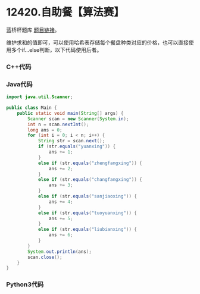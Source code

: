 # 12420.自助餐【算法赛】

蓝桥杯题库 [题目链接](https://www.lanqiao.cn/problems/12420/learning/)。

维护求和的值即可，可以使用哈希表存储每个餐盘种类对应的价格，也可以直接使用多个if...else判断，以下代码使用后者。

### C++代码

### Java代码

```Java
import java.util.Scanner;

public class Main {
    public static void main(String[] args) {
        Scanner scan = new Scanner(System.in);
        int n = scan.nextInt();
        long ans = 0;
        for (int i = 0; i < n; i++) {
            String str = scan.next();
            if (str.equals("yuanxing")) {
                ans += 1;
            } 
            else if (str.equals("zhengfangxing")) {
                ans += 2;
            }
            else if (str.equals("changfangxing")) {
                ans += 3;
            }
            else if (str.equals("sanjiaoxing")) {
                ans += 4;
            }
            else if (str.equals("tuoyuanxing")) {
                ans += 5;
            }
            else if (str.equals("liubianxing")) {
                ans += 6;
            }
        }
        System.out.println(ans);
        scan.close();
    }
}
```

### Python3代码